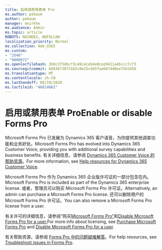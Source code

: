 ```yaml
---
title: 启用或禁用表单 Pro
ms.author: pebaum
author: pebaum
manager: mnirkhe
ms.audience: Admin
ms.topic: article
ROBOTS: NOINDEX, NOFOLLOW
localization_priority: Normal
ms.collection: Adm_O365
ms.custom:
- "2546"
- "9000672"
ms.openlocfilehash: 3b0c375dbcf3c49c4ceb4e0cee9411a4bccc7cf3
ms.sourcegitcommit: 6d938730731b5c0e15cd45faa647d48ee75b5d50
ms.translationtype: MT
ms.contentlocale: zh-CN
ms.lasthandoff: 08/19/2020
ms.locfileid: "46814662"
---
```

# <a name="enable-or-disable-forms-pro"></a><span data-ttu-id="50c16-102">启用或禁用表单 Pro</span><span class="sxs-lookup"><span data-stu-id="50c16-102">Enable or disable Forms Pro</span></span>

<span data-ttu-id="50c16-103">Microsoft Forms Pro 已发展为 Dynamics 365 客户语音，为你提供其他调查功能和业务好处。</span><span class="sxs-lookup"><span data-stu-id="50c16-103">Microsoft Forms Pro has evolved into Dynamics 365 Customer Voice, providing you with additional survey capabilities and business benefits.</span></span> <span data-ttu-id="50c16-104">有关详细信息，请参阅 [Dynamics 365 Customer Voice 的帮助资源](https://go.microsoft.com/fwlink/p/?linkid=2128357)。</span><span class="sxs-lookup"><span data-stu-id="50c16-104">For more information, see [Help resources for Dynamics 365 Customer Voice](https://go.microsoft.com/fwlink/p/?linkid=2128357).</span></span>  

<span data-ttu-id="50c16-105">Microsoft Forms Pro 作为 Dynamics 365 企业版许可证的一部分包含在内。</span><span class="sxs-lookup"><span data-stu-id="50c16-105">Microsoft Forms Pro is included as part of the Dynamics 365 enterprise license.</span></span> <span data-ttu-id="50c16-106">或者，管理员可以购买 Microsoft Forms Pro 许可证。</span><span class="sxs-lookup"><span data-stu-id="50c16-106">Alternatively, an admin can purchase a Microsoft Forms Pro license.</span></span> <span data-ttu-id="50c16-107">还可以删除用户的 Microsoft Forms Pro 许可证。</span><span class="sxs-lookup"><span data-stu-id="50c16-107">You can also remove a Microsoft Forms Pro license from a user.</span></span>  

<span data-ttu-id="50c16-108">有关许可的详细信息，请参阅"购买[Microsoft Forms Pro"](https://docs.microsoft.com/forms-pro/purchase#purchase-microsoft-forms-pro-for-users-in-a-dynamics-365-tenant)和[Disable Microsoft Forms Pro for a user.](https://docs.microsoft.com/forms-pro/purchase#disable-microsoft-forms-pro-for-a-user-1)</span><span class="sxs-lookup"><span data-stu-id="50c16-108">For more info about licensing, see [Purchase Microsoft Forms Pro](https://docs.microsoft.com/forms-pro/purchase#purchase-microsoft-forms-pro-for-users-in-a-dynamics-365-tenant) and [Disable Microsoft Forms Pro for a user](https://docs.microsoft.com/forms-pro/purchase#disable-microsoft-forms-pro-for-a-user-1).</span></span>
  
<span data-ttu-id="50c16-109">有关帮助资源，请参阅 [Forms Pro 中的问题疑难解答](https://docs.microsoft.com/forms-pro/troubleshoot)。</span><span class="sxs-lookup"><span data-stu-id="50c16-109">For help resources, see [Troubleshoot issues in Forms Pro](https://docs.microsoft.com/forms-pro/troubleshoot).</span></span>